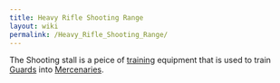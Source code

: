 ```yaml
---
title: Heavy Rifle Shooting Range
layout: wiki
permalink: /Heavy_Rifle_Shooting_Range/
---
```


The Shooting stall is a peice of [training](/Training "wikilink")
equipment that is used to train [Guards](/Guard "wikilink") into
[Mercenaries](/Mercenary "wikilink").